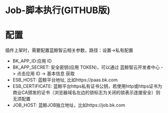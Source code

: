 # Job-脚本执行(GITHUB版)

# 配置
插件上架时，需要配置蓝鲸智云相关参数，路径：设置->私有配置
- BK_APP_ID:应用 ID
- BK_APP_SECRET: 安全密钥(应用 TOKEN)，可以通过 蓝鲸智云开发者中心 -> 点击应用 ID -> 基本信息 获取
- ESB_HOST: 蓝鲸平台地址, 比如https://paas.bk.com
- ESB_CERTIFICATE: 蓝鲸平台https私有证书公钥，若使用http或https证书为商业CA颁发的证书（浏览器域名左边的锁标志为关闭的锁表示连接安全）则无须配置
- JOB_HOST: 蓝鲸JOB独立地址，比如https://job.bk.com
  